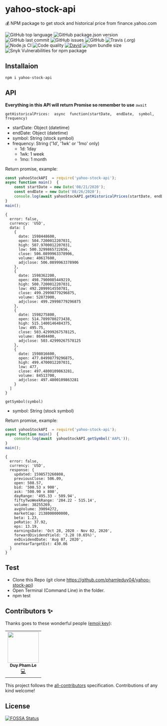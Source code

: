 # yahoo-stock-api
💰 NPM package to get stock and historical price from finance.yahoo.com 


![GitHub top language](https://img.shields.io/github/languages/top/phamleduy04/yahoo-stock-api?style=for-the-badge)
![GitHub package.json version](https://img.shields.io/github/package-json/v/phamleduy04/yahoo-stock-api?style=for-the-badge)
![GitHub last commit](https://img.shields.io/github/last-commit/phamleduy04/yahoo-stock-api?style=for-the-badge)
![GitHub issues](https://img.shields.io/github/issues-raw/phamleduy04/yahoo-stock-api?style=for-the-badge)
![GitHub](https://img.shields.io/github/license/phamleduy04/yahoo-stock-api?style=for-the-badge)
![Travis (.org)](https://img.shields.io/travis/phamleduy04/yahoo-stock-api?label=travis-ci&logo=travis&style=for-the-badge)
![Node.js CI](https://github.com/phamleduy04/yahoo-stock-api/workflows/Node.js%20CI/badge.svg)
![Code quality](https://img.shields.io/scrutinizer/quality/g/phamleduy04/yahoo-stock-api?style=for-the-badge)
[![David](https://img.shields.io/david/phamleduy04/yahoo-stock-api?style=for-the-badge)](https://david-dm.org/phamleduy04/yahoo-stock-api)
![npm bundle size](https://img.shields.io/bundlephobia/minzip/yahoo-stock-api?style=for-the-badge)
![Snyk Vulnerabilities for npm package](https://img.shields.io/snyk/vulnerabilities/npm/yahoo-stock-api?style=for-the-badge)
## Installaion
`npm i yahoo-stock-api`
## API
**Everything in this API will return Promise so remember to use** `await`

`getHistoricalPrices:  async  function(startDate,  endDate,  symbol,  frequency)`

- startDate: Object (datetime)
- endDate: Object (datetime)
- symbol: String (stock symbol)
- frequency: String ('1d', '1wk' or '1mo' only)
  - 1d: 1day
  - 1wk: 1 week
  - 1mo: 1 month

Return promise, example: 
```js
const yahooStockAPI  = require('yahoo-stock-api');
async function main()  {
	const startDate = new Date('08/21/2020');
	const endDate = new Date('08/26/2020');
	console.log(await yahooStockAPI.getHistoricalPrices(startDate, endDate, 'AAPL', '1d'));
}
main();
```
```
{
  error: false,
  currency: 'USD',
  data: [
    {
      date: 1598448600,
      open: 504.7200012207031,
      high: 507.9700012207031,
      low: 500.3299865722656,
      close: 506.0899963378906,
      volume: 40617600,
      adjclose: 506.0899963378906
    },
    {
      date: 1598362200,
      open: 498.7900085449219,
      high: 500.7200012207031,
      low: 492.2099914550781,
      close: 499.29998779296875,
      volume: 52873900,
      adjclose: 499.29998779296875
    },
    {
      date: 1598275800,
      open: 514.7899780273438,
      high: 515.1400146484375,
      low: 495.75,
      close: 503.42999267578125,
      volume: 86484400,
      adjclose: 503.42999267578125
    },
    {
      date: 1598016600,
      open: 477.04998779296875,
      high: 499.4700012207031,
      low: 477,
      close: 497.4800109863281,
      volume: 84513700,
      adjclose: 497.4800109863281
    }
  ]
}
```

`getSymbol(symbol)`
- symbol: String (stock symbol)

Return promise, example: 
```js
const yahooStockAPI  = require('yahoo-stock-api');
async function main()  {
	console.log(await  yahooStockAPI.getSymbol('AAPL'));
}
main();
```

```
{
  error: false,
  currency: 'USD',
  response: {
    updated: 1598573260808,
    previousClose: 506.09, 
    open: 508.57,
    bid: '500.53 x 900',
    ask: '500.90 x 800',
    dayRange: '495.33 - 509.94',
    fiftyTwoWeekRange: '204.22 - 515.14',
    volume: 38255269,
    avgVolume: 39094272,
    marketCap: 2138000000000,
    beta: 1.23,
    peRatio: 37.92,
    eps: 13.19,
    earningsDate: 'Oct 28, 2020 - Nov 02, 2020',
    forwardDividendYield: '3.28 (0.65%)',
    exDividendDate: 'Aug 07, 2020',
    oneYearTargetEst: 430.06
  }
}
```

## Test
- Clone this Repo (git clone https://github.com/phamleduy04/yahoo-stock-api)
- Open Terminal (Command Line) in the folder.
- npm test


## Contributors ✨

Thanks goes to these wonderful people ([emoji key](https://allcontributors.org/docs/en/emoji-key)):

<!-- ALL-CONTRIBUTORS-LIST:START - Do not remove or modify this section -->
<!-- prettier-ignore-start -->
<!-- markdownlint-disable -->
<table>
  <tr>
    <td align="center"><a href="https://github.com/phamleduy04"><img src="https://avatars2.githubusercontent.com/u/32657584?v=4" width="100px;" alt=""/><br /><sub><b>Duy Pham Le</b></sub></a><br /><a href="https://github.com/phamleduy04/yahoo-stock-api/commits?author=phamleduy04" title="Code">💻</a></td>
  </tr>
</table>

<!-- markdownlint-enable -->
<!-- prettier-ignore-end -->
<!-- ALL-CONTRIBUTORS-LIST:END -->

This project follows the [all-contributors](https://github.com/all-contributors/all-contributors) specification. Contributions of any kind welcome!

## License
[![FOSSA Status](https://app.fossa.com/api/projects/git%2Bgithub.com%2Fphamleduy04%2Fyahoo-stock-api.svg?type=large)](https://app.fossa.com/projects/git%2Bgithub.com%2Fphamleduy04%2Fyahoo-stock-api?ref=badge_large)
